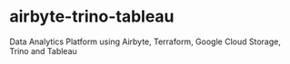 # airbyte-trino-tableau

Data Analytics Platform using Airbyte, Terraform, Google Cloud Storage, Trino and Tableau
